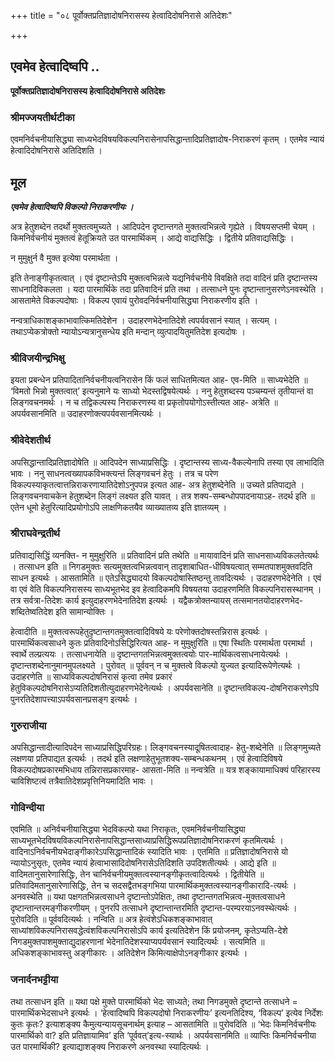 +++
title = "०८ पूर्वोक्तप्रतिज्ञादोषनिरासस्य हेत्वादिदोषनिरासे अतिदेशः"

+++


## एवमेव हेत्वादिष्वपि ..

**पूर्वोक्तप्रतिज्ञादोषनिरासस्य हेत्वादिदोषनिरासे अतिदेशः**

### **श्रीमज्जयतीर्थटीका**

एवमनिर्वचनीयासिद्ध्या साध्यभेदविषयविकल्पनिरासेनापसिद्धान्तादिप्रतिज्ञादोष-निराकरणं कृतम् । एतमेव न्यायं हेत्वादिदोषनिरासे अतिदिशति ।

## **मूल**

***एवमेव हेत्वादिष्वपि विकल्पो निराकरणीयः ।***

अत्र हेतुशब्देन तदर्थो मुक्तत्वमुच्यते । आदिपदेन दृष्टान्तगते मुक्तत्वभिन्नत्वे गृह्येते । विषयसप्तमी चेयम् । किमनिर्वचनीयं मुक्तत्वं हेतूक्रियते उत पारमार्थिकम् । आद्ये वाद्यसिद्धिः । द्वितीये प्रतिवाद्यसिद्धिः ।

न मुमुक्षुर्न वै मुक्त इत्येषा परमार्थता ।

इति तेनाङ्गीकृतत्वात् । एवं दृष्टान्तेऽपि मुक्तत्वभिन्नत्वे यद्यनिर्वचनीये विवक्षिते तदा वादिनं प्रति दृष्टान्तस्य साधनादिविकलता । यदा पारमार्थिके तदा प्रतिवादिनं प्रति तथा । तत्साधने पुनः दृष्टान्तानुसरणेऽनवस्थेति । आसतामेते विकल्पदोषाः । विकल्प एवायं पुरोवदनिर्वचनीयासिद्ध्या निराकरणीय इति ।

नन्वत्राधिकाशङ्काभावात्किमतिदेशेन । उदाहरणभेदेनातिदेशे त्वपर्यवसानं स्यात् । सत्यम् । तथाऽप्येकत्रोक्तो न्यायोऽन्यत्रानुसन्धेय इति मन्दान् व्युत्पादयितुमतिदेश इत्यदोषः ।

### **श्रीविजयीन्द्रभिक्षु**

इयता प्रबन्धेन प्रतिपादितानिर्वचनीयत्वनिरासेन किं फलं साधितमित्यत आह- एव-मिति ॥ साध्यभेदेति ॥ ‘विमतो भिन्नो मुक्तत्वात्’ इत्यनुमाने यः साध्यो भेदस्तद्विषयेत्यर्थः । ननु हेतुशब्दस्य पञ्चम्यन्तं तृतीयान्तं वा लिङ्गवचनमर्थः । न च तद्विकल्पस्य निराकरणस्य वा प्रकृतोपयोगोऽस्तीत्यत आह- अत्रेति ॥ अपर्यवसानमिति ॥ उदाहरणोक्त्यपर्यवसानमित्यर्थः ।

### **श्रीवेदेशतीर्थ**

अपसिद्धान्तादिप्रतिज्ञादोषेति ॥ आदिपदेन साध्याप्रसिद्धिः । दृष्टान्तस्य साध्य-वैकल्येनापि तस्या एव लाभादिति भावः । ननु साधनत्वख्यापकविभक्त्यन्तं लिङ्गवचनं हेतुः । तत्र च परेण विकल्पस्याकृतत्वात्तन्निराकरणायातिदेशोऽनुपपन्न इत्यत आह- अत्र हेतुशब्देनेति ॥ उच्यते प्रतिपाद्यते । लिङ्गवचनवाचकेन हेतुशब्देन लिङ्गं लक्ष्यत इति यावत् । तत्र शक्य-सम्बन्धोपपादनायाऽह- तदर्थ इति ॥ एतेन धूमो हेतुरित्यादिप्रयोगोऽपि लाक्षणिकतयैव व्याख्यातव्य इति ज्ञातव्यम् ।

### **श्रीराघवेन्द्रतीर्थ**

प्रतिवाद्यसिद्धिं व्यनक्ति- न मुमुक्षुरिति ॥ प्रतिवादिनं प्रति तथेति ॥ मायावादिनं प्रति साधनसाध्यविकलतेत्यर्थः । तत्साधन इति ॥ निगडमुक्तः सत्यमुक्तत्वभिन्नत्ववान् तादृशाबाधित-धीविषयत्वात् सम्मतपाशमुक्तवदिति साधन इत्यर्थः । आसतामिति ॥ एतेऽसिद्ध्यादयो विकल्पदोषास्तिष्ठन्तु तावदित्यर्थः । उदाहरणभेदेनेति । एवं वा एवं वेति विकल्पनिरासस्य साध्यभूतभेद इव हेत्वादिकमपि विषयतया उदाहरणमिति विकल्पनिरासस्थानम् । तत्र सर्वत्रा-तिदेशः कार्य इत्युदाहरणभेदेनातिदेश इत्यर्थः । यद्वैकत्रोक्तन्यायस् तत्समानतयोदाहरणभेद-शब्दितेष्वतिदेश इति सामान्योक्तिः ।

हेत्वादीति ॥ मुक्तत्वरूपहेतुदृष्टान्तगतमुक्तत्वादिविषये यः परेणोक्तदोषस्तन्निरास इत्यर्थः । पारमार्थिकत्वसाधने कुतः प्रतिवादिनोऽसिद्धिरित्यत आह- न मुमुक्षुरिति ॥ एषा स्थितिः परमार्थता परमार्था । स्वार्थे तल्प्रत्ययः । तत्साधनायेति ॥ दृष्टान्तगतभिन्नत्वमुक्तत्वयोः पार-मार्थिकत्वसाधनायेत्यर्थः । दृष्टान्तशब्देनानुमानमुपलक्ष्यते । पुरोवत् ॥ पूर्ववन् न च मुक्तत्वे विकल्पो युज्यत इत्यादिरूपेणेत्यर्थः । उदाहरणेति ॥ साध्यविकल्पदोषनिरासं कृत्वा तमेव प्रकारं हेतुविकल्पदोषनिरासेऽप्यतिदिशतीत्युदाहरणभेदेनेत्यर्थः । अपर्यवसानेति ॥ दृष्टान्तविकल्प-दोषनिराकरणेऽपि पुनरतिदेशापत्त्याऽपर्यवसानप्रसङ्ग इत्यर्थः ।

### **गुरुराजीया**

अपसिद्धान्तादीत्यादिपदेन साध्याप्रसिद्धिपरिग्रहः। लिङ्गवचनस्यादूषितत्वादाह- हेतु-शब्देनेति ॥ लिङ्गमुच्यते लक्षणया प्रतिपाद्यत इत्यर्थः । तदर्थ इति लक्षणाहेतुभूतशक्य-सम्बन्धकथनम् । एवं हेत्वादिविषये विकल्पदोषप्रकारमभिधाय तन्निरासप्रकारमाह- आसता-मिति ॥ नन्वत्रेति ॥ यत्र शङ्कायामाधिक्यं परिहारस्य चाविशिष्टत्वं तत्रैवातिदेशप्रवृत्तिनियमादिति भावः ।

### **गोविन्दीया**

एवमिति ॥ अनिर्वचनीयासिद्ध्या भेदविकल्पो यथा निराकृतः, एवमनिर्वचनीयासिद्ध्या साध्यभूतभेदविषयविकल्पनिरासेनापसिद्धान्तसाध्याप्रसिद्धिरूपप्रतिज्ञादोषनिराकरणं कृतमित्यर्थः । वादिनाऽनिर्वचनीयभेदाङ्गीकारेऽपसिद्धान्तादिकं स्यादिति भावः । एतमिति ॥ प्रतिज्ञादोषनिरासे यो न्यायोऽनुसृतः, एतमेव न्यायं हेत्वाभासादिदोषनिरासेऽतिदिशति उपदिशतीत्यर्थः । आद्ये इति ॥ वादिमतानुसारेणासिद्धिः, तेन चानिर्वचनीयमुक्तत्वस्यानङ्गीकृतत्वादित्यर्थः । द्वितीयेति ॥ प्रतिवादिमतानुसारेणासिद्धिः, तेन च सदसद्वैतभङ्गभिया पारमार्थिकमुक्तत्वस्यानङ्गीकारादि-त्यर्थः । अनवस्थेति ॥ यथा पक्षगतभिन्नत्वसाधने दृष्टान्तोऽपेक्षितः, तथा दृष्टान्तगतभिन्नत्व-मुक्तत्वसाधने दृष्टान्तान्तरमङ्गीकरणीयम् । पुनरपि तत्साधने दृष्टान्तान्तरमिति दृष्टान्त-परम्परयाऽनवस्थेत्यर्थः । पुरोवदिति ॥ पूर्ववदित्यर्थः । नन्विति ॥ अत्र हेत्वंशेऽधिकशङ्काभावात् साध्यांशविकल्पनिरासवद्धेत्वंशविकल्पनिरासोऽपि कार्य इत्यतिदेशेन किं प्रयोजनम्, कृतेऽप्यति-देशे निगडमुक्तपाशमुक्ताद्युदाहरणानां भेदेनातिदेशस्याप्यपर्यवसानं स्यादित्यर्थः । सत्यमिति ॥ अधिकशङ्काभावस्तु अङ्गीकारः । अतिदेशेन किमित्याक्षेपोऽनङ्गीकार इत्यर्थः ।

### **जनार्दनभट्टीया**

तथा तत्साधन इति ॥ यथा पक्षे मुक्ते पारमार्थिको भेदः साध्यते; तथा निगडमुक्ते दृष्टान्ते तत्साधने = पारमार्थिकभेदसाधने इत्यर्थः । ‘हेत्वादिष्वपि विकल्पदोषो निराकरणीयः’ इत्यनतिदिश्य, ‘विकल्प’ इत्येव निर्देशः कुतः कृतः? इत्याशङ्क्य कैमुत्यन्यायसूचनार्थम् इत्याह – आसतामिति ॥ पुरोवदिति ॥ ‘भेदः किमनिर्वचनीयः पारमार्थिको वा? इति प्रतिज्ञायामिव’ इति ‘पूर्ववत्’इत्य-स्यार्थः । अपर्यवसानमिति ॥ व्याप्तिः किमनिर्वचनीया उत पारमार्थिकी? इत्याद्याशङ्क्य निराकरणे अनवस्था स्यादित्यर्थः ।

